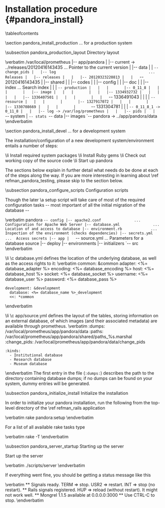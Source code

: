 
Installation procedure    {#pandora_install}
======================

\tableofcontents

\section pandora_install_production ... for a production system

\subsection pandora_production_layout Directory layout

\verbatim
/var/local/prometheus
|-- app/pandora
|   |-- current -> ../releases/20120416143435        ...  Pointer to the current version
|   |-- data
|   |   `-- change_pids
|   |-- log                                          ...  Releases
|   |-- releases
|   |   |-- 20120323220813
|   |   `-- 20120416143435
|   |-- shared
|   |   |-- codes
|   |   |-- config
|   |   |-- doc
|   |   |-- index                                    ... Search index
|   |   |   `-- production
|   |   |       |-- 0_11_8
|   |   |       |   |-- image
|   |   |       |   |   |-- 1334932732
|   |   |       |   |   |-- 1336407501
|   |   |       |   |   `-- 1336491043
|   |   |       |   `-- resource
|   |   |       |       |-- 1327917072
|   |   |       |       |-- 1330708669
|   |   |       |       `-- 1331304781
|   |   |       `-- 0_11_8_1 -> 0_11_8
|   |   |-- log -> /var/log/prometheus
|   |   |-- pids
|   |   `-- system
|   `-- stats
`-- data
      |-- images
      `-- pandora -> ../app/pandora/data
\endverbatim

\section pandora_install_devel ... for a development system

The installation/configuration of a new development system/environment entails
a number of steps:

\li Install required system packages
\li Install Ruby gems
\li Check out working copy of the source code
\li Start up pandora

The sections below explain in further detail what needs do be done at each of the
steps along the way. If you are more interesting in learning about
\ref refman_pandora_testing, please skip to the section below.

\subsection pandora_configure_scripts Configuration scripts

Though the later \a setup script will take care of most of the required
configuration tasks -- most important of all the initial migration of the
database --

\verbatim
pandora
`-- config
    |-- apache2.conf               ...  Configuration for Apache Web Server
    |-- database.yml               ...  Location of and access to database
    |-- environment.rb             ...  Inspection of the environment (checks dependencies)
    |-- secrets.yml                ...  Access secrets
    |-- app
    |   `-- source.yml             ...  Parameters for a database source
    |-- deploy
    |-- environments
    |-- initializers
    `-- src
\endverbatim

  \li \c database.yml defines the location of the underlying database, as well as
  the access rights to it:
  \verbatim
    common: &common
      adapter:  <%= database_adapter %>
      encoding: <%= database_encoding %>
      host:     <%= database_host %>
      socket:   <%= database_socket %>
      username: <%= database_user %>
      password: <%= database_pass %>

    development: &development
      database: <%= database_name %>_development
      <<: *common
  \endverbatim

  \li \c app/source.yml defines the layout of the tables, storing information on an
  external database, of which images (and their associated metadata) are available
  through prometheus.
  \verbatim
    :dumps: /var/local/prometheus/app/pandora/data
    :paths: /var/local/prometheus/app/pandora/shared/paths_%s.marshal
    :change_pids: /var/local/prometheus/app/pandora/data/change_pids

    :kinds:
      - Institutional database
      - Research database
      - Museum database
  \endverbatim
  The first entry in the file (``:dumps:``) describes the path to the directory
  containing database dumps; if no dumps can be found on your system, dummy
  entries will be generated.

\subsection pandora_initialize_install Initialize the installation

In order to initialize your pandora installation, run the following from the
top-level directory of the \ref refman_rails application

\verbatim
rake pandora:setup
\endverbatim

For a list of all available rake tasks type

\verbatim
rake -T
\endverbatim

\subsection pandora_server_startup Starting up the server

Start up the server

\verbatim
./scripts/server
\endverbatim

If everything went fine, you should be getting a status message like this

\verbatim
** Signals ready.  TERM => stop.  USR2 => restart.  INT => stop (no restart).
** Rails signals registered.  HUP => reload (without restart).  It might not work well.
** Mongrel 1.1.5 available at 0.0.0.0:3000
** Use CTRL-C to stop.
\endverbatim
